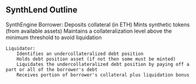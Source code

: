 ## SynthLend Outline

SynthEngine
    Borrower: 
        Deposits collateral (in ETH)
        Mints synthetic tokens (from available assets)
        Maintains a collateralization level above the minimum threshold to avoid liquidation

    Liquidator:
        Identifies an undercollateralized debt position
        Holds debt position asset (if not then some must be minted)
        Liquidates the undercollateralized debt position by paying off a part or all of the borrower's debt
        Receives portion of borrower's collateral plus liquidation bonus 
